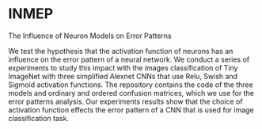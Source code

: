 # INMEP
The Influence of Neuron Models on Error Patterns

We test the hypothesis that the activation function of neurons has an influence on the error pattern of a neural network. We conduct a series of experiments to study this impact with the images classification of Tiny ImageNet with three simplified Alexnet CNNs that use Relu, Swish and Sigmoid activation functions. The repository contains the code of the three models and ordinary and ordered confusion matrices, which we use for the error patterns analysis.
Our experiments results show that the choice of activation function effects the error pattern of a CNN that is used for image classification task.
